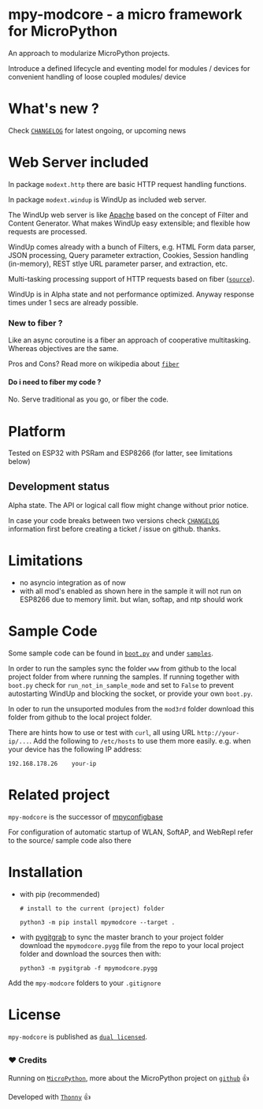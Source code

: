 
# mpy-modcore - a micro framework for MicroPython

An approach to modularize MicroPython projects.

Introduce a defined lifecycle and eventing model
for modules / devices for convenient handling
of loose coupled modules/ device

# What's new ?

Check
[`CHANGELOG`](https://github.com/kr-g/mpymodcore/blob/master/CHANGELOG.md)
for latest ongoing, or upcoming news


# Web Server included

In package `modext.http` there are basic HTTP request handling functions.

In package `modext.windup` is WindUp as included web server.

The WindUp web server is like 
[Apache](https://en.wikipedia.org/wiki/Apache_HTTP_Server)
based on the concept of Filter and Content Generator. 
What makes WindUp easy extensible; and flexible how requests are processed.

WindUp comes already with a bunch of Filters, e.g. HTML Form data parser, 
JSON processing, Query parameter extraction, Cookies, 
Session handling (in-memory), REST stlye URL parameter parser, and extraction, etc.

Multi-tasking processing support of HTTP requests based on fiber 
([`source`](https://github.com/kr-g/mpymodcore/blob/master/modext/fiber/core.py)).

WindUp is in Alpha state and not performance optimized. 
Anyway response times under 1 secs are already possible.


### New to fiber ?

Like an async coroutine is a fiber an approach of cooperative multitasking.
Whereas objectives are the same.

Pros and Cons? 
Read more on wikipedia about
[`fiber`](https://en.wikipedia.org/wiki/Fiber_(computer_science))


#### Do i need to fiber my code ?

No. Serve traditional as you go, or fiber the code.


# Platform

Tested on ESP32 with PSRam and ESP8266 (for latter, see limitations below)

## Development status

Alpha state.
The API or logical call flow might change without prior notice.

In case your code breaks between two versions check
[`CHANGELOG`](https://github.com/kr-g/mpymodcore/blob/master/CHANGELOG.md)
information first before creating a ticket / issue on github. thanks.


# Limitations

- no asyncio integration as of now 
- with all mod's enabled as shown here in the sample
 it will not run on ESP8266 due to memory limit.
 but wlan, softap, and ntp should work 


# Sample Code

Some sample code can be found in
[`boot.py`](https://github.com/kr-g/mpymodcore/blob/master/boot.py)
and under [`samples`](https://github.com/kr-g/mpymodcore/tree/master/samples).

In order to run the samples sync the folder `www` from github to the local
project folder from where running the samples.
If running together with `boot.py` check for `run_not_in_sample_mode` and
set to `False` to prevent autostarting WindUp and blocking the socket,
or provide your own `boot.py`.

In oder to run the unsuported modules from the `mod3rd` folder download
this folder from github to the local project folder.

There are hints how to use or test with `curl`,
all using URL `http://your-ip/...`.
Add the following to `/etc/hosts` to use them more easily.
e.g. when your device has the following IP address:

    192.168.178.26    your-ip
    



# Related project

`mpy-modcore` is the successor of [mpyconfigbase](https://github.com/kr-g/mpyconfigbase)

For configuration of automatic startup of WLAN, SoftAP, and WebRepl refer to the 
source/ sample code also there


# Installation

- with pip (recommended)

    `# install to the current (project) folder`
    
    `python3 -m pip install mpymodcore --target .` 
    
 
- with [pygitgrab](https://github.com/kr-g/pygitgrab)
 to sync the master branch to your project folder 
 download the `mpymodcore.pygg` file from the repo to your local project folder
 and download the sources then with:

    `python3 -m pygitgrab -f mpymodcore.pygg`
 
 
Add the `mpy-modcore` folders to your `.gitignore`


# License

`mpy-modcore` is published as [`dual licensed`](https://github.com/kr-g/mpymodcore/blob/master/LICENSE).

##
##
##

### :heart: Credits

Running on [`MicroPython`](http://micropython.org/), more about the MicroPython project on 
[`github`](https://github.com/micropython/micropython) :+1:

Developed with [`Thonny`](https://github.com/thonny/thonny) :+1:
    
